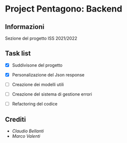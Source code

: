 ﻿# Project Pentagono: Backend

## Informazioni
Sezione del progetto ISS 2021/2022



## Task list
- [x] Suddivisone del progetto
- [x] Personalizazione del Json response
- [ ] Creazione dei modelli utili
- [ ] Creazione del sistema di gestione errori
- [ ] Refactoring del codice



## Crediti
- *Claudio Bellanti*
- *Marco Valenti*
